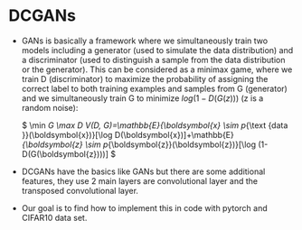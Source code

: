 # DCGANs
- GANs is basically a framework where we simultaneously train two models including a generator (used to simulate the data distribution) and a discriminator (used to distinguish a sample from the data distribution or the generator). This can be considered as a minimax game, where we train D (discriminator) to maximize the probability of assigning the correct label to both training examples and samples from G (generator) and we simultaneously train G to minimize $log(1-D(G(z)))$ (z is a random noise):

  $ \min _G \max _D V(D, G)=\mathbb{E}_{\boldsymbol{x} \sim p_{\text {data }}(\boldsymbol{x})}[\log D(\boldsymbol{x})]+\mathbb{E}_{\boldsymbol{z} \sim p_{\boldsymbol{z}}(\boldsymbol{z})}[\log (1-D(G(\boldsymbol{z})))] $

- DCGANs have the basics like GANs but there are some additional features, they use 2 main layers are convolutional layer and the transposed convolutional layer.
- Our goal is to find how to implement this in code with pytorch and CIFAR10 data set.
